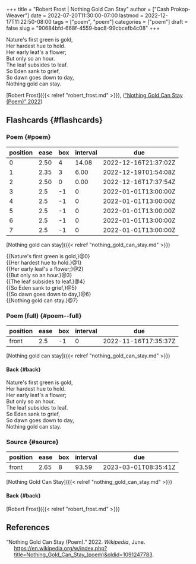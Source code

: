 +++
title = "Robert Frost | Nothing Gold Can Stay"
author = ["Cash Prokop-Weaver"]
date = 2022-07-20T11:30:00-07:00
lastmod = 2022-12-17T11:22:50-08:00
tags = ["poem", "poem"]
categories = ["poem"]
draft = false
slug = "90684bfd-668f-4559-bac8-99cbcefb4c08"
+++

<div class="verse">

Nature's first green is gold,<br />
Her hardest hue to hold.<br />
Her early leaf's a flower;<br />
But only so an hour.<br />
The leaf subsides to leaf.<br />
So Eden sank to grief,<br />
So dawn goes down to day,<br />
Nothing gold can stay.<br />

</div>

[Robert Frost]({{< relref "robert_frost.md" >}}), (<a href="#citeproc_bib_item_1">“Nothing Gold Can Stay (Poem)” 2022</a>)


## Flashcards {#flashcards}


### Poem {#poem}

| position | ease | box | interval | due                  |
|----------|------|-----|----------|----------------------|
| 0        | 2.50 | 4   | 14.08    | 2022-12-16T21:37:02Z |
| 1        | 2.35 | 3   | 6.00     | 2022-12-19T01:54:08Z |
| 2        | 2.50 | 0   | 0.00     | 2022-12-16T17:37:54Z |
| 3        | 2.5  | -1  | 0        | 2022-01-01T13:00:00Z |
| 4        | 2.5  | -1  | 0        | 2022-01-01T13:00:00Z |
| 5        | 2.5  | -1  | 0        | 2022-01-01T13:00:00Z |
| 6        | 2.5  | -1  | 0        | 2022-01-01T13:00:00Z |
| 7        | 2.5  | -1  | 0        | 2022-01-01T13:00:00Z |

[Nothing gold can stay]({{< relref "nothing_gold_can_stay.md" >}})

<div class="verse">

{{Nature's first green is gold,}@0}<br />
{{Her hardest hue to hold.}@1}<br />
{{Her early leaf's a flower;}@2}<br />
{{But only so an hour.}@3}<br />
{{The leaf subsides to leaf.}@4}<br />
{{So Eden sank to grief,}@5}<br />
{{So dawn goes down to day,}@6}<br />
{{Nothing gold can stay.}@7}<br />

</div>


### Poem (full) {#poem--full}

| position | ease | box | interval | due                  |
|----------|------|-----|----------|----------------------|
| front    | 2.5  | -1  | 0        | 2022-11-16T17:35:37Z |

[Nothing gold can stay]({{< relref "nothing_gold_can_stay.md" >}})


#### Back {#back}

<div class="verse">

Nature's first green is gold,<br />
Her hardest hue to hold.<br />
Her early leaf's a flower;<br />
But only so an hour.<br />
The leaf subsides to leaf.<br />
So Eden sank to grief,<br />
So dawn goes down to day,<br />
Nothing gold can stay.<br />

</div>


### Source {#source}

| position | ease | box | interval | due                  |
|----------|------|-----|----------|----------------------|
| front    | 2.65 | 8   | 93.59    | 2023-03-01T08:35:41Z |

[Nothing Gold Can Stay]({{< relref "nothing_gold_can_stay.md" >}})


#### Back {#back}

[Robert Frost]({{< relref "robert_frost.md" >}})

## References

<style>.csl-entry{text-indent: -1.5em; margin-left: 1.5em;}</style><div class="csl-bib-body">
  <div class="csl-entry"><a id="citeproc_bib_item_1"></a>“Nothing Gold Can Stay (Poem).” 2022. <i>Wikipedia</i>, June. <a href="https://en.wikipedia.org/w/index.php?title=Nothing_Gold_Can_Stay_(poem)&oldid=1091247783">https://en.wikipedia.org/w/index.php?title=Nothing_Gold_Can_Stay_(poem)&#38;oldid=1091247783</a>.</div>
</div>
